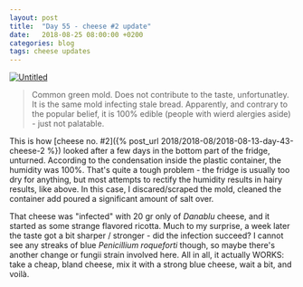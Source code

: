 ```yaml
---
layout: post
title:  "Day 55 - cheese #2 update"
date:   2018-08-25 08:00:00 +0200
categories: blog
tags: cheese updates
---
```


<a data-flickr-embed="true"  href="https://www.flickr.com/photos/137491954@N07/42437617130/in/dateposted/" title="Untitled"><img src="https://farm2.staticflickr.com/1867/42437617130_50f604ab7e_k.jpg" alt="Untitled"></a><script async src="//embedr.flickr.com/assets/client-code.js" charset="utf-8"></script>

> Common green mold. Does not contribute to the taste, unfortunatley. It is the same mold infecting stale bread. Apparently, and contrary to the popular belief, it is 100% edible (people with wierd alergies aside) - just not palatable.

This is how [cheese no. #2]({% post_url 2018/2018-08/2018-08-13-day-43-cheese-2 %}) looked after a few days in the bottom part of the fridge, unturned. According to the condensation inside the plastic container, the humidity was 100%. That's quite a tough problem - the fridge is usually too dry for anything, but most attempts to rectify the humidity results in hairy results, like above. In this case, I discared/scraped the mold, cleaned the container add poured a significant amount of salt over.

That cheese was "infected" with 20 gr only of _Danablu_ cheese, and it started as some strange flavored ricotta. Much to my surprise, a week later the taste got a bit sharper / stronger - did the infection succeed? I cannot see any streaks of blue _Penicillium roqueforti_ though, so maybe there's another change or fungii strain involved here. All in all, it actually WORKS: take a cheap, bland cheese, mix it with a strong blue cheese, wait a bit, and voilà.
